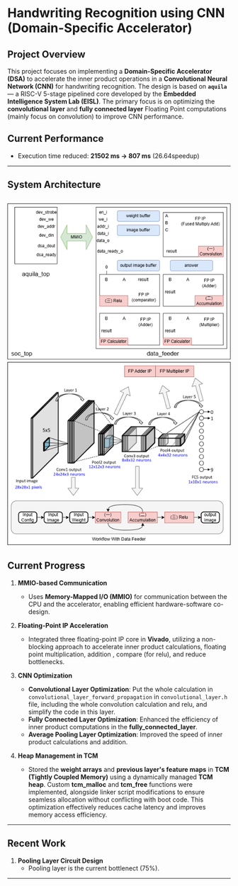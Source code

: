 # **Handwriting Recognition using CNN (Domain-Specific Accelerator)**  

## **Project Overview**  
This project focuses on implementing a **Domain-Specific Accelerator (DSA)** to accelerate the inner product operations in a **Convolutional Neural Network (CNN)** for handwriting recognition. The design is based on **`aquila`** — a RISC-V 5-stage pipelined core developed by the **Embedded Intelligence System Lab (EISL)**. The primary focus is on optimizing the **convolutional layer** and **fully connected layer** Floating Point  computations (mainly focus on convolution) to improve CNN performance.  

## **Current Performance**  
   - Execution time reduced: **21502 ms → 807 ms** (26.64speedup) 
---

## **System Architecture**  
![block diagram](diagram.png)  
![workflow](workflow.png)  
---

## **Current Progress**

1. **MMIO-based Communication**  
   - Uses **Memory-Mapped I/O (MMIO)** for communication between the CPU and the accelerator, enabling efficient hardware-software co-design.  

2. **Floating-Point IP Acceleration**  
   - Integrated three floating-point IP core in **Vivado**, utilizing a non-blocking approach to accelerate inner product calculations, floating point multiplication, addition , compare (for relu), and reduce bottlenecks.  

3. **CNN Optimization**  
   - **Convolutional Layer Optimization**: Put the whole calculation in `convolutional_layer_forward_propagation` in `convolutional_layer.h` file, including the whole convolution calculation and relu, and simplify the code in this layer.
   - **Fully Connected Layer Optimization**: Enhanced the efficiency of inner product computations in the **fully_connected_layer**.  
   - **Average Pooling Layer Optimization**: Improved the speed of inner product calculations and addition.  

4. **Heap Management in TCM**  
   - Stored the **weight arrays** and **previous layer's feature maps** in **TCM (Tightly Coupled Memory)** using a dynamically managed **TCM heap**. Custom **tcm_malloc** and **tcm_free** functions were implemented, alongside linker script modifications to ensure seamless allocation without conflicting with boot code. This optimization effectively reduces cache latency and improves memory access efficiency.  

---

## **Recent Work**  

1. **Pooling Layer Circuit Design**  
   - Pooling layer is the current bottlenect (75%).
---
